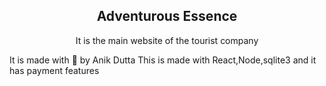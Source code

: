 <h2 style="text-align:center">Adventurous Essence</h2>
<p style="text-align:center">It is the main website of the tourist company</p>
<p1 style="text-align:center">It is made with 💖 by Anik Dutta</p1>
<p2 style="text-align:center">This is made with React,Node,sqlite3 and it has payment features</p2>


